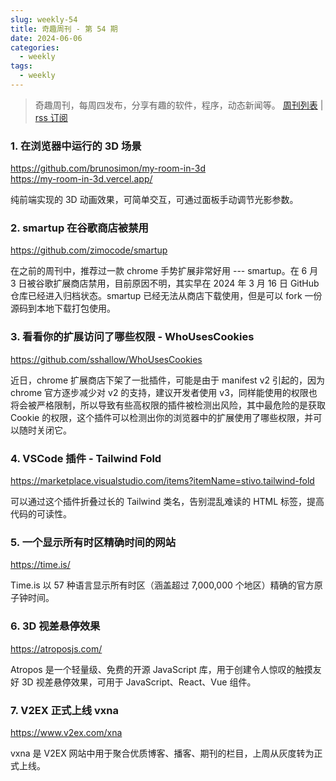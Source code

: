 ```yaml
---
slug: weekly-54
title: 奇趣周刊 - 第 54 期
date: 2024-06-06
categories:
  - weekly
tags:
  - weekly
---
```


> 奇趣周刊，每周四发布，分享有趣的软件，程序，动态新闻等。 [周刊列表](/categories/weekly/) | [rss 订阅](/categories/weekly/index.xml)

### 1. 在浏览器中运行的 3D 场景

https://github.com/brunosimon/my-room-in-3d  
https://my-room-in-3d.vercel.app/  

纯前端实现的 3D 动画效果，可简单交互，可通过面板手动调节光影参数。

### 2. smartup 在谷歌商店被禁用

https://github.com/zimocode/smartup

在之前的周刊中，推荐过一款 chrome 手势扩展非常好用 --- smartup。在 6 月 3 日被谷歌扩展商店禁用，目前原因不明，其实早在 2024 年 3 月 16 日 GitHub 仓库已经进入归档状态。smartup 已经无法从商店下载使用，但是可以 fork 一份源码到本地下载打包使用。

### 3. 看看你的扩展访问了哪些权限 - WhoUsesCookies

https://github.com/sshallow/WhoUsesCookies

近日，chrome 扩展商店下架了一批插件，可能是由于 manifest v2 引起的，因为 chrome 官方逐步减少对 v2 的支持，建议开发者使用 v3，同样能使用的权限也将会被严格限制，所以导致有些高权限的插件被检测出风险，其中最危险的是获取 Cookie 的权限，这个插件可以检测出你的浏览器中的扩展使用了哪些权限，并可以随时关闭它。

### 4. VSCode 插件 - Tailwind Fold

https://marketplace.visualstudio.com/items?itemName=stivo.tailwind-fold

可以通过这个插件折叠过长的 Tailwind 类名，告别混乱难读的 HTML 标签，提高代码的可读性。

### 5. 一个显示所有时区精确时间的网站

https://time.is/

Time.is 以 57 种语言显示所有时区（涵盖超过 7,000,000 个地区）精确的官方原子钟时间。

### 6. 3D 视差悬停效果

https://atroposjs.com/

Atropos 是一个轻量级、免费的开源 JavaScript 库，用于创建令人惊叹的触摸友好 3D 视差悬停效果，可用于 JavaScript、React、Vue 组件。

### 7. V2EX 正式上线 vxna 

https://www.v2ex.com/xna

vxna 是 V2EX 网站中用于聚合优质博客、播客、期刊的栏目，上周从灰度转为正式上线。